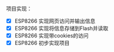   项目实现：

  - [x] ESP8266 实现网页访问并输出信息
  - [x] ESP8266 实现将信息存储到Flash并读取
  - [x] ESP8266 实现带cookies的访问
  - [x] ESP8266 初步实现项目

